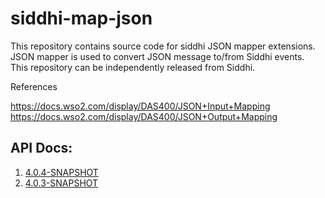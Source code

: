 # siddhi-map-json

This repository contains source code for siddhi JSON mapper extensions.
JSON mapper is used to convert JSON message to/from Siddhi events.
<br>
This repository can be independently released from Siddhi.

References

https://docs.wso2.com/display/DAS400/JSON+Input+Mapping<br>
https://docs.wso2.com/display/DAS400/JSON+Output+Mapping

## API Docs:

1. <a href="./api/4.0.4-SNAPSHOT">4.0.4-SNAPSHOT</a>
1. <a href="./api/4.0.3-SNAPSHOT">4.0.3-SNAPSHOT</a>
